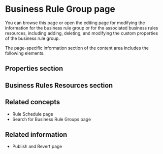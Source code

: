 <!-- image -->

# Business Rule Group page

You can browse this page or open the editing page for modifying the information for the business
rule group or for the associated business rules resources, including adding, deleting, and modifying
the custom properties of the business rule group.

The page-specific information section of the content area includes the following elements.

## Properties section

## Business Rules Resources section

## Related concepts

- Rule Schedule page
- Search for Business Rule Groups page

## Related information

- Publish and Revert page